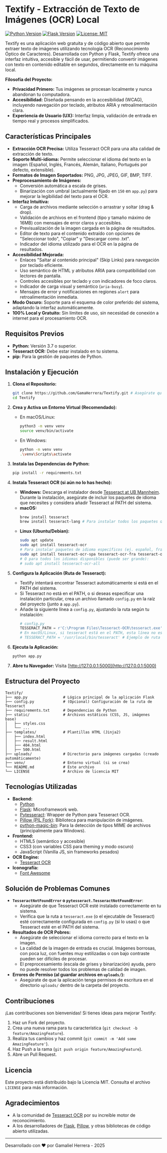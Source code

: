 # Textify - Extracción de Texto de Imágenes (OCR) Local

[![Python Version](https://img.shields.io/badge/python-3.7+-blue.svg)](https://www.python.org/)
[![Flask Version](https://img.shields.io/badge/flask-2.x-orange.svg)](https://flask.palletsprojects.com/)
[![License: MIT](https://img.shields.io/badge/License-MIT-yellow.svg)](LICENSE)

Textify es una aplicación web gratuita y de código abierto que permite extraer texto de imágenes utilizando tecnología OCR (Reconocimiento Óptico de Caracteres). Desarrollada con Python y Flask, Textify ofrece una interfaz intuitiva, accesible y fácil de usar, permitiendo convertir imágenes con texto en contenido editable en segundos, directamente en tu máquina local.

**Filosofía del Proyecto:**
*   **Privacidad Primero:** Tus imágenes se procesan localmente y nunca abandonan tu computadora.
*   **Accesibilidad:** Diseñada pensando en la accesibilidad (WCAG), incluyendo navegación por teclado, atributos ARIA y retroalimentación clara.
*   **Experiencia de Usuario (UX):** Interfaz limpia, validación de entrada en tiempo real y procesos simplificados.

## Características Principales

*   **Extracción OCR Precisa:** Utiliza Tesseract OCR para una alta calidad de extracción de texto.
*   **Soporte Multi-idioma:** Permite seleccionar el idioma del texto en la imagen (Español, Inglés, Francés, Alemán, Italiano, Portugués por defecto, extensible).
*   **Formatos de Imagen Soportados:** PNG, JPG, JPEG, GIF, BMP, TIFF.
*   **Preprocesamiento de Imágenes:**
    *   Conversión automática a escala de grises.
    *   Binarización con umbral (actualmente fijado en `150` en `app.py`) para mejorar la legibilidad del texto para el OCR.
*   **Interfaz Intuitiva:**
    *   Carga de archivos mediante selección o arrastrar y soltar (drag & drop).
    *   Validación de archivos en el frontend (tipo y tamaño máximo de 16MB) con mensajes de error claros y accesibles.
    *   Previsualización de la imagen cargada en la página de resultados.
    *   Editor de texto para el contenido extraído con opciones de "Seleccionar todo", "Copiar" y "Descargar como .txt".
    *   Indicador del idioma utilizado para el OCR en la página de resultados.
*   **Accesibilidad Mejorada:**
    *   Enlaces "Saltar al contenido principal" (Skip Links) para navegación por teclado eficiente.
    *   Uso semántico de HTML y atributos ARIA para compatibilidad con lectores de pantalla.
    *   Controles accesibles por teclado y con indicadores de foco claros.
    *   Indicador de carga visual y semántico (`aria-busy`).
    *   Mensajes de error y notificaciones en regiones `alert` para retroalimentación inmediata.
*   **Modo Oscuro:** Soporte para el esquema de color preferido del sistema, adaptando la interfaz automáticamente.
*   **100% Local y Gratuito:** Sin límites de uso, sin necesidad de conexión a internet para el procesamiento OCR.

## Requisitos Previos

*   **Python:** Versión 3.7 o superior.
*   **Tesseract OCR:** Debe estar instalado en tu sistema.
*   **pip:** Para la gestión de paquetes de Python.

## Instalación y Ejecución

1.  **Clona el Repositorio:**
    ```bash
    git clone https://github.com/GamaHerrera/Textify.git # Asegúrate que esta sea la URL correcta de tu repositorio
    cd Textify
    ```

2.  **Crea y Activa un Entorno Virtual (Recomendado):**
    *   En macOS/Linux:
        ```bash
        python3 -m venv venv
        source venv/bin/activate
        ```
    *   En Windows:
        ```bash
        python -m venv venv
        .\venv\Scripts\activate
        ```

3.  **Instala las Dependencias de Python:**
    ```bash
    pip install -r requirements.txt
    ```

4.  **Instala Tesseract OCR (si aún no lo has hecho):**
    *   **Windows:** Descarga el instalador desde [Tesseract at UB Mannheim](https://github.com/UB-Mannheim/tesseract/wiki). Durante la instalación, asegúrate de incluir los paquetes de idioma que necesites y considera añadir Tesseract al PATH del sistema.
    *   **macOS:**
        ```bash
        brew install tesseract
        brew install tesseract-lang # Para instalar todos los paquetes de idioma disponibles
        ```
    *   **Linux (Ubuntu/Debian):**
        ```bash
        sudo apt update
        sudo apt install tesseract-ocr
        # Para instalar paquetes de idioma específicos (ej. español, francés, alemán):
        sudo apt install tesseract-ocr-spa tesseract-ocr-fra tesseract-ocr-deu
        # O para todos los idiomas disponibles (puede ser grande):
        # sudo apt install tesseract-ocr-all
        ```

5.  **Configura la Aplicación (Ruta de Tesseract):**
    *   Textify intentará encontrar Tesseract automáticamente si está en el PATH del sistema.
    *   Si Tesseract no está en el PATH, o si deseas especificar una instalación particular, crea un archivo llamado `config.py` en la raíz del proyecto (junto a `app.py`).
    *   Añade la siguiente línea a `config.py`, ajustando la ruta según tu instalación:
        ```python
        # config.py
        TESSERACT_PATH = r'C:\Program Files\Tesseract-OCR\tesseract.exe' # Ejemplo para Windows
        # En macOS/Linux, si tesseract está en el PATH, esta línea no es necesaria o puede ser:
        # TESSERACT_PATH = '/usr/local/bin/tesseract' # Ejemplo de ruta común en macOS con Homebrew
        ```

6.  **Ejecuta la Aplicación:**
    ```bash
    python app.py
    ```

7.  **Abre tu Navegador:**
    Visita [http://127.0.0.1:5000](http://127.0.0.1:5000)

## Estructura del Proyecto

```
Textify/
├── app.py                # Lógica principal de la aplicación Flask
├── config.py             # (Opcional) Configuración de la ruta de Tesseract
├── requirements.txt      # Dependencias de Python
├── static/               # Archivos estáticos (CSS, JS, imágenes base)
│   ├── styles.css
│   └── ...
├── templates/            # Plantillas HTML (Jinja2)
│   ├── index.html
│   ├── result.html
│   ├── 404.html
│   ├── 500.html
├── uploads/              # Directorio para imágenes cargadas (creado automáticamente)
├── venv/                 # Entorno virtual (si se crea)
└── README.md             # Este archivo
└── LICENSE               # Archivo de licencia MIT
```

## Tecnologías Utilizadas

*   **Backend:**
    *   [Python](https://www.python.org/)
    *   [Flask](https://flask.palletsprojects.com/): Microframework web.
    *   [Pytesseract](https://github.com/madmaze/pytesseract): Wrapper de Python para Tesseract OCR.
    *   [Pillow (PIL Fork)](https://python-pillow.org/): Biblioteca para manipulación de imágenes.
    *   [python-magic-bin](https://pypi.org/project/python-magic-bin/): Para la detección de tipos MIME de archivos (principalmente para Windows).
*   **Frontend:**
    *   HTML5 (semántico y accesible)
    *   CSS3 (con variables CSS para theming y modo oscuro)
    *   JavaScript (Vanilla JS, sin frameworks pesados)
*   **OCR Engine:**
    *   [Tesseract OCR](https://github.com/tesseract-ocr/tesseract)
*   **Iconografía:**
    *   [Font Awesome](https://fontawesome.com/)

## Solución de Problemas Comunes

*   **`TesseractNotFoundError` o `pytesseract.TesseractNotFoundError`**: 
    *   Asegúrate de que Tesseract OCR esté instalado correctamente en tu sistema.
    *   Verifica que la ruta a `tesseract.exe` (o el ejecutable de Tesseract) esté correctamente configurada en `config.py` (si lo usas) o que Tesseract esté en el PATH del sistema.
*   **Resultados de OCR Pobres:**
    *   Asegúrate de seleccionar el idioma correcto para el texto en la imagen.
    *   La calidad de la imagen de entrada es crucial. Imágenes borrosas, con poca luz, con fuentes muy estilizadas o con bajo contraste pueden ser difíciles de procesar.
    *   El preprocesamiento (escala de grises y binarización) ayuda, pero no puede resolver todos los problemas de calidad de imagen.
*   **Errores de Permiso (al guardar archivos en `uploads/`):**
    *   Asegúrate de que la aplicación tenga permisos de escritura en el directorio `uploads/` dentro de la carpeta del proyecto.

## Contribuciones

¡Las contribuciones son bienvenidas! Si tienes ideas para mejorar Textify:
1.  Haz un Fork del proyecto.
2.  Crea una nueva rama para tu característica (`git checkout -b feature/AmazingFeature`).
3.  Realiza tus cambios y haz commit (`git commit -m 'Add some AmazingFeature'`).
4.  Haz Push a la rama (`git push origin feature/AmazingFeature`).
5.  Abre un Pull Request.

## Licencia

Este proyecto está distribuido bajo la Licencia MIT. Consulta el archivo `LICENSE` para más información.

## Agradecimientos

*   A la comunidad de [Tesseract OCR](https://github.com/tesseract-ocr/tesseract) por su increíble motor de reconocimiento.
*   A los desarrolladores de [Flask](https://flask.palletsprojects.com/), [Pillow](https://python-pillow.org/), y otras bibliotecas de código abierto utilizadas.

---

Desarrollado con ❤️ por Gamaliel Herrera - 2025

